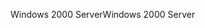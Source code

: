 <span data-ttu-id="80354-101">Windows 2000 Server</span><span class="sxs-lookup"><span data-stu-id="80354-101">Windows 2000 Server</span></span>